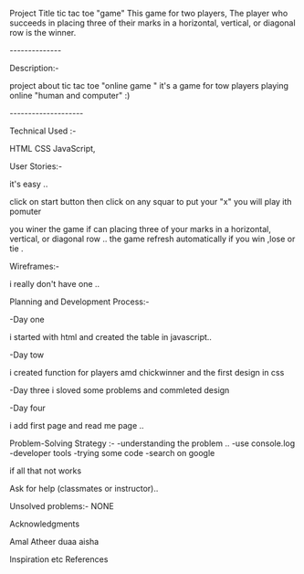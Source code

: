 Project Title
tic tac toe "game"
This game for two players, The player who succeeds in placing three of their 
marks in a horizontal, vertical, or diagonal row is the winner.

 
 
 *--------------*

Description:-

project about tic tac toe "online game "
it's a game for tow players playing online 
"human and computer" :)

*--------------------*


Technical Used :-


HTML
CSS
JavaScript, 

User Stories:-

 it's easy ..

 click on start button 
 then click on any squar to put your "x"
 you will play ith pomuter 

 you winer the game if can  placing three of your
marks in a horizontal, vertical, or diagonal row ..
the game refresh automatically if you win ,lose or tie .


Wireframes:-

i really  don't have one .. 

Planning and Development Process:-

-Day one 

i started with html and created the table in javascript..

-Day tow 

i created function for players amd chickwinner and the first design in css

-Day three
i sloved some problems and commleted design

-Day four 

i add first page and read me page ..



Problem-Solving Strategy :-
 -understanding the problem ..
 -use console.log
 -developer tools
 -trying some code 
 -search on google 

 if all that not works

 Ask for help (classmates or instructor)..



Unsolved problems:-
NONE


Acknowledgments

Amal 
Atheer 
duaa
aisha 

Inspiration
etc
References